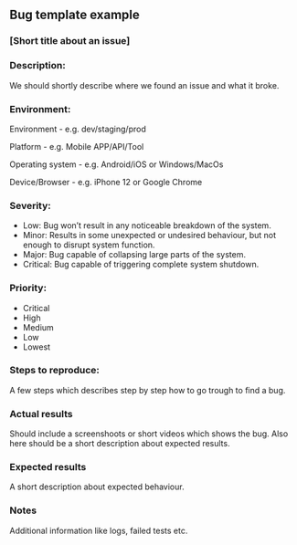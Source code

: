 ## Bug template example

### [Short title about an issue]
### Description:
We should shortly describe where we found an issue and what it broke.

### Environment:
Environment - e.g. dev/staging/prod

Platform - e.g. Mobile APP/API/Tool

Operating system - e.g. Android/iOS or Windows/MacOs

Device/Browser - e.g. iPhone 12 or Google Chrome

### Severity:
* Low: Bug won’t result in any noticeable breakdown of the system.
* Minor: Results in some unexpected or undesired behaviour, but not enough to disrupt system function.
* Major: Bug capable of collapsing large parts of the system.
* Critical: Bug capable of triggering complete system shutdown.

### Priority:
* Critical
* High
* Medium
* Low
* Lowest

### Steps to reproduce:
A few steps which describes step by step how to go trough to find a bug.

### Actual results
Should include a screenshoots or short videos which shows the bug. Also here should be a short description about expected results.

### Expected results
A short description about expected behaviour. 

### Notes
Additional information like logs, failed tests etc.
